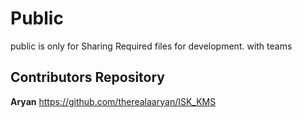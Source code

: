 # Public
 public is only for Sharing Required files for development. with teams

## Contributors Repository

**Aryan**  https://github.com/therealaaryan/ISK_KMS


